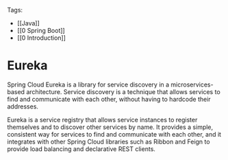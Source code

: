 Tags: 
- [[Java]]
- [[0 Spring Boot]]
- [[0 Introduction]]
# Eureka

Spring Cloud Eureka is a library for service discovery in a microservices-based architecture. Service discovery is a technique that allows services to find and communicate with each other, without having to hardcode their addresses.

Eureka is a service registry that allows service instances to register themselves and to discover other services by name. It provides a simple, consistent way for services to find and communicate with each other, and it integrates with other Spring Cloud libraries such as Ribbon and Feign to provide load balancing and declarative REST clients.

